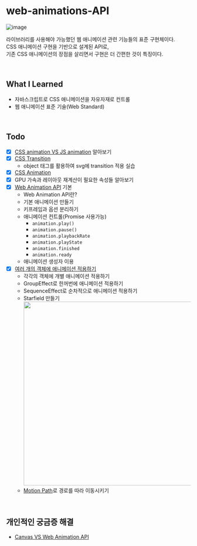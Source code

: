 # web-animations-API
![image](https://github.com/user-attachments/assets/e791df51-588a-4327-a2a5-a7207351933f)
<br>

라이브러리를 사용해야 가능했던 웹 애니메이션 관련 기능들의 표준 구현체이다.<br>
CSS 애니메이션 구현을 기반으로 설계된 API로,<br>기존 CSS 애니메이션의 장점을 살리면서 구현은 더 간편한 것이 특징이다.

<br>

## What I Learned
- 자바스크립트로 CSS 애니메이션을 자유자재로 컨트롤<br>
- 웹 애니메이션 표준 기술(Web Standard)

<br>

## Todo
- [x] [CSS animation VS JS animation](https://github.com/twilight92/web-animations-API/wiki/CSS-%EC%95%A0%EB%8B%88%EB%A9%94%EC%9D%B4%EC%85%98%EA%B3%BC-JS-%EC%95%A0%EB%8B%88%EB%A9%94%EC%9D%B4%EC%85%98) 알아보기
- [x] [CSS Transition](https://github.com/twilight92/web-animations-API/wiki/CSS-Transition%EA%B3%BC-CSS-Animation)
  - object 태그를 활용하여 svg에 transition 적용 실습
- [x] [CSS Animation](https://github.com/twilight92/web-animations-API/wiki/CSS-Transition%EA%B3%BC-CSS-Animation#css-animation)
- [x] GPU 가속과 레이아웃 재계산이 필요한 속성들 알아보기
- [x] [Web Animation API](https://github.com/twilight92/web-animations-API/wiki/Web-Animation-API) 기본
  - Web Animation API란?
  - 기본 애니메이션 만들기
  - 키프레임과 옵션 분리하기
  - 애니메이션 컨트롤(Promise 사용가능)
    - `animation.play()`
    - `animation.pause()`
    - `animation.playbackRate`
    - `animation.playState`
    - `animation.finished`
    - `animation.ready`
  - 애니메이션 생성자 이용
- [x] [여러 개의 객체에 애니메이션 적용하기](https://github.com/twilight92/web-animations-API/wiki/%EC%97%AC%EB%9F%AC-%EA%B0%9C%EC%9D%98-%EA%B0%9D%EC%B2%B4%EC%97%90-%EC%95%A0%EB%8B%88%EB%A9%94%EC%9D%B4%EC%85%98-%EC%A0%81%EC%9A%A9%ED%95%98%EA%B8%B0)
  - 각각의 객체에 개별 애니메이션 적용하기
  - GroupEffect로 한꺼번에 애니메이션 적용하기
  - SequenceEffect로 순차적으로 애니메이션 적용하기
  - Starfield 만들기<br><img src="https://github.com/user-attachments/assets/a72d55ea-598a-4db2-82c2-79a8f6521010" width=500>
  - [Motion Path](https://github.com/twilight92/web-animations-API/wiki/Motion-Path)로 경로를 따라 이동시키기
<br>

## 개인적인 궁금증 해결
- [Canvas VS Web Animation API](https://github.com/twilight92/web-animations-API/wiki/Canvas-Vs-Web-Animation-API)


